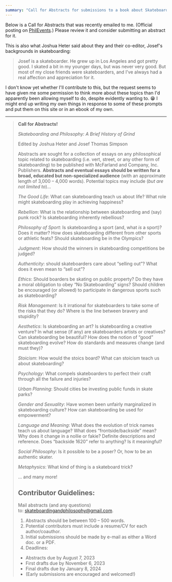 ```yaml
---
summary: "Call for Abstracts for submissions to a book about Skateboarding and Philosophy. Abstracts are due by August 7, 2023."
---
```


Below is a Call for Abstracts that was recently emailed to me. (Official posting on [PhilEvents](https://philevents.org/event/show/110869).) Please review it and consider submitting an abstract for it.

This is also what Joshua Heter said about they and their co-editor, Josef's backgrounds in skateboarding:

> Josef is a skateboarder.  He grew up in Los Angeles and got pretty good. I skated a bit in my younger days, but was never very good. But most of my close friends were skateboarders, and I've always had a real affection and appreciation for it.

I don't know yet whether I'll contribute to this, but the request seems to have given me some permission to think more about these topics than I'd apparently been allowing myself to do, despite evidently wanting to. 😁 I might end up writing my own things in response to some of these prompts and put them on this site or in an ebook of my own.

---

> **Call for Abstracts!**
> 
> _Skateboarding and Philosophy: A Brief History of Grind_
> 
> Edited by Joshua Heter and Josef Thomas Simpson
> 
> Abstracts are sought for a collection of essays on any philosophical topic related to skateboarding (i.e. vert, street, or any other form of skateboarding) to be published with McFarland and Company, Inc. Publishers. **Abstracts and eventual essays should be written for a broad, educated but non-specialized audience** (with an approximate length of 3,000 – 4,000 words). Potential topics may include (_but are not limited to_)...
> 
> _The Good Life_: What can skateboarding teach us about life? What role might skateboarding play in achieving happiness?
> 
> _Rebellion_: What is the relationship between skateboarding and (say) punk rock? Is skateboarding inherently rebellious?
> 
> _Philosophy of Sport_: Is skateboarding a sport (and, what _is_ a sport)? Does it matter? How does skateboarding different from other sports or athletic feats? Should skateboarding be in the Olympics?
> 
> _Judgment_: How should the winners in skateboarding competitions be judged?
> 
> _Authenticity_: should skateboarders care about “selling out”? What does it even mean to “sell out”?
> 
> _Ethics_: Should boarders be skating on public property? Do they have a moral obligation to obey “No Skateboarding” signs? Should children be encouraged (or allowed) to participate in dangerous sports such as skateboarding?
> 
> _Risk Management_: Is it irrational for skateboarders to take some of the risks that they do? Where is the line between bravery and stupidity?
> 
> _Aesthetics_: Is skateboarding an art? Is skateboarding a creative venture? In what sense (if any) are skateboarders artists or creatives? Can skateboarding be beautiful? How does the notion of “good” skateboarding evolve? How do standards and measures change (and must they)?
> 
> _Stoicism_: How would the stoics board? What can stoicism teach us about skateboarding?
> 
> _Psychology_: What compels skateboarders to perfect their craft through all the failure and injuries?
> 
> _Urban Planning_: Should cities be investing public funds in skate parks?
> 
> _Gender and Sexuality_: Have women been unfairly marginalized in skateboarding culture? How can skateboarding be used for empowerment?
> 
> _Language and Meaning_: What does the evolution of trick names teach us about language? What does “frontside/backside” mean? Why does it change in a nollie or fakie? Definite descriptions and reference. Does “backside 1620” refer to anything? Is it meaningful?
> 
> _Social Philosophy_: Is it possible to be a poser? Or, how to be an authentic skater.
> 
> _Metaphysics_: What kind of thing is a skateboard trick?
> 
> … and many more!
> 
> ## Contributor Guidelines:
> 
> Mail abstracts (and any questions) to: [skateboardingandphilosophy@gmail.com](mailto:skateboardingandphilosophy@gmail.com).
> 
> 1. Abstracts should be between 100 – 500 words.
> 2. Potential contributors must include a resume/CV for each author/coauthor.
> 3. Initial submissions should be made by e-mail as either a Word doc. or a PDF.
> 4. Deadlines:
> 	- Abstracts due by August 7, 2023
> 	- First drafts due by November 6, 2023
> 	- Final drafts due by January 8, 2024
> 	- (Early submissions are encouraged and welcomed!)